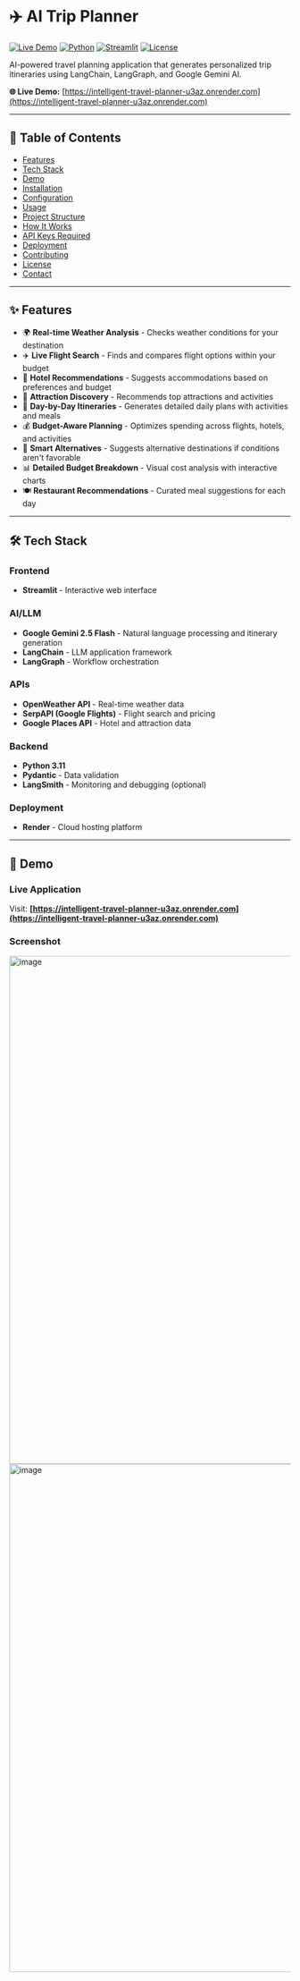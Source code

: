 # ✈️ AI Trip Planner

[![Live Demo](https://img.shields.io/badge/demo-live-brightgreen)](https://intelligent-travel-planner-u3az.onrender.com)
[![Python](https://img.shields.io/badge/python-3.11-blue)](https://www.python.org/)
[![Streamlit](https://img.shields.io/badge/streamlit-1.31.0-red)](https://streamlit.io/)
[![License](https://img.shields.io/badge/license-MIT-green)](LICENSE)

AI-powered travel planning application that generates personalized trip itineraries using LangChain, LangGraph, and Google Gemini AI.

**🌐 Live Demo:** [https://intelligent-travel-planner-u3az.onrender.com](https://intelligent-travel-planner-u3az.onrender.com)

---

## 📖 Table of Contents

- [Features](#features)
- [Tech Stack](#tech-stack)
- [Demo](#demo)
- [Installation](#installation)
- [Configuration](#configuration)
- [Usage](#usage)
- [Project Structure](#project-structure)
- [How It Works](#how-it-works)
- [API Keys Required](#api-keys-required)
- [Deployment](#deployment)
- [Contributing](#contributing)
- [License](#license)
- [Contact](#contact)

---

## ✨ Features

- 🌍 **Real-time Weather Analysis** - Checks weather conditions for your destination
- ✈️ **Live Flight Search** - Finds and compares flight options within your budget
- 🏨 **Hotel Recommendations** - Suggests accommodations based on preferences and budget
- 🎯 **Attraction Discovery** - Recommends top attractions and activities
- 📅 **Day-by-Day Itineraries** - Generates detailed daily plans with activities and meals
- 💰 **Budget-Aware Planning** - Optimizes spending across flights, hotels, and activities
- 🔄 **Smart Alternatives** - Suggests alternative destinations if conditions aren't favorable
- 📊 **Detailed Budget Breakdown** - Visual cost analysis with interactive charts
- 🍽️ **Restaurant Recommendations** - Curated meal suggestions for each day

---

## 🛠️ Tech Stack

### Frontend
- **Streamlit** - Interactive web interface

### AI/LLM
- **Google Gemini 2.5 Flash** - Natural language processing and itinerary generation
- **LangChain** - LLM application framework
- **LangGraph** - Workflow orchestration

### APIs
- **OpenWeather API** - Real-time weather data
- **SerpAPI (Google Flights)** - Flight search and pricing
- **Google Places API** - Hotel and attraction data

### Backend
- **Python 3.11**
- **Pydantic** - Data validation
- **LangSmith** - Monitoring and debugging (optional)

### Deployment
- **Render** - Cloud hosting platform

---

## 🎥 Demo

### Live Application
Visit: **[https://intelligent-travel-planner-u3az.onrender.com](https://intelligent-travel-planner-u3az.onrender.com)**

### Screenshot
<img width="707" height="909" alt="image" src="https://github.com/user-attachments/assets/0353b500-52f8-4049-a054-6a478c353686" />
<img width="697" height="909" alt="image" src="https://github.com/user-attachments/assets/11e33e90-a325-41d0-8cc5-23f541b2e4cc" />
